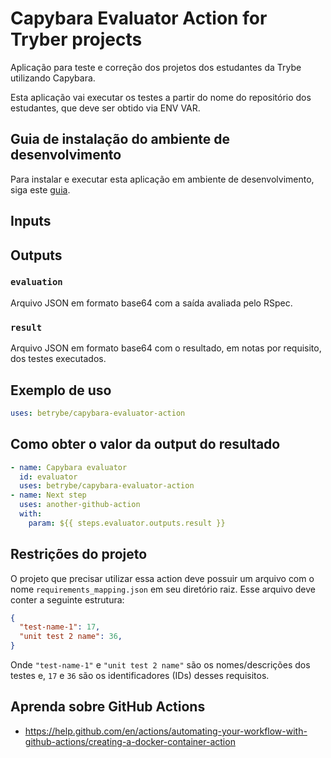 # Capybara Evaluator Action for Tryber projects

Aplicação para teste e correção dos projetos dos estudantes da Trybe utilizando Capybara.

Esta aplicação vai executar os testes a partir do nome do repositório dos estudantes, que deve ser obtido via ENV VAR.

## Guia de instalação do ambiente de desenvolvimento

Para instalar e executar esta aplicação em ambiente de desenvolvimento, siga este [guia](/INSTALLATION.md).

## Inputs

## Outputs

### `evaluation`

Arquivo JSON em formato base64 com a saída avaliada pelo RSpec.

### `result`

Arquivo JSON em formato base64 com o resultado, em notas por requisito, dos testes executados.

## Exemplo de uso
```yml
uses: betrybe/capybara-evaluator-action
```

## Como obter o valor da output do resultado
```yml
- name: Capybara evaluator
  id: evaluator
  uses: betrybe/capybara-evaluator-action
- name: Next step
  uses: another-github-action
  with:
    param: ${{ steps.evaluator.outputs.result }}
```

## Restrições do projeto

O projeto que precisar utilizar essa action deve possuir um arquivo com o nome `requirements_mapping.json` em seu diretório raiz. Esse arquivo deve conter a seguinte estrutura:

```json
{
  "test-name-1": 17,
  "unit test 2 name": 36,
}
```

Onde `"test-name-1"` e `"unit test 2 name"` são os nomes/descrições dos testes e, `17` e `36` são os identificadores (IDs) desses requisitos.

## Aprenda sobre GitHub Actions

- https://help.github.com/en/actions/automating-your-workflow-with-github-actions/creating-a-docker-container-action
